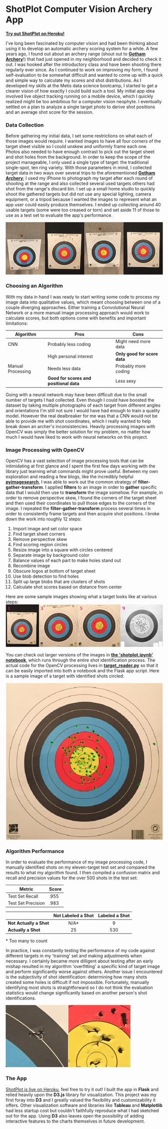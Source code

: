 # ShotPlot Computer Vision Archery App

[**Try out ShotPlot on Heroku!**](https://lw-shotplot.herokuapp.com)

I've long been fascinated by computer vision and had been thinking about using it to develop an automatic archery scoring system for a while. A few years ago, I found out about an archery range (shout out to [**Gotham Archery**](https://www.got-archery.com/)!) that had just opened in my neighborhood and decided to check it out. I was hooked after the introductory class and have been shooting there regularly ever since. As I continued to work on improving my form, I found self-evaluation to be somewhat difficult and wanted to come up with a quick and simple way to calculate my scores and shot distributions. As I developed my skills at the Metis data science bootcamp, I started to get a clearer vision of how exactly I could build such a tool. My initial app idea involved live object tracking running on a mobile device, which I quickly realized might be too ambitious for a computer vision neophyte. I eventually settled on a plan to analyze a single target photo to derive shot positions and an average shot score for the session.

### Data Collection

Before gathering my initial data, I set some restrictions on what each of those images would require. I wanted images to have all four corners of the target sheet visible so I could unskew and uniformly frame each one. Photos also needed to have enough contrast to pick out the target sheet and shot holes from the background. In order to keep the scope of the project manageable, I only used a single type of target: the traditional single-spot, ten ring variety. With those parameters in mind, I collected target data in two ways over several trips to the aforementioned [**Gotham Archery**](https://www.got-archery.com/); I used my iPhone to photograph my target after each round of shooting at the range and also collected several used targets others had shot from the range's discard bin. I set up a small home studio to quickly shoot the gathered targets but did not use any special lighting, camera equipment, or a tripod because I wanted the images to represent what an app user could easily produce themselves. I ended up collecting around 40 usable targets (some were too creased or torn) and set aside 11 of those to use as a test set to evaluate the app's performance.

![Images of used targets shot in different locations](img/targets.jpg)

### Choosing an Algorithm

With my data in hand I was ready to start writing some code to process my image data into qualitative values, which meant choosing between one of a couple diverging approaches. Either training a Convolutional Neural Network or a more manual image processing approach would work to calculate scores, but both options come with benefits and important limitations:

| Algorithm         | Pros                                    | Cons                         |
| ----------------- | --------------------------------------- | ---------------------------- |
| CNN               | Probably less coding                    | Might need more data         |
|                   | High personal interest                  | **Only good for score data** |
| Manual Processing | Needs less data                         | Probably more coding         |
|                   | **Good for scores and positional data** | Less sexy                    |

Going with a neural network may have been difficult due to the small number of targets I had collected. Even though I could have boosted the dataset by taking multiple photographs of each target from different angles and orientations I'm still not sure I would have had enough to train a quality model. However the real dealbreaker for me was that a CNN would not be able to provide me with shot coordinates, which I really wanted to help break down an archer's inconsistencies. Heavily processing images with OpenCV was simply the better solution for my problem, no matter how much I would have liked to work with neural networks on this project.

### Image Processing with OpenCV

OpenCV has a vast selection of image processing tools that can be intimidating at first glance and I spent the first few days working with the library just learning what commands might prove useful. Between my own exploration and reading a few blogs, like the incredibly helpful [**pyimagesearch**](https://www.pyimagesearch.com/), I was able to work out the common strategy of **filter-gather-transform**. I applied **filters** to an image in order to **gather** specific data that I would then use to **transform** the image somehow. For example, in order to remove perspective skew, I found the corners of the target sheet and then used their coordinates to pull those edges to the corners of the image. I repeated the **filter-gather-transform** process several times in order to consistently frame targets and then acquire shot positions. I broke down the work into roughly 12 steps:
1. Import image and set color space
2. Find target sheet corners
3. Remove perspective skew
4. Find scoring region circles
5. Resize image into a square with circles centered
6. Separate image by background color
7. Balance values of each part to make holes stand out
8. Recombine image
9. Obscure logos at bottom of target sheet
10. Use blob detection to find holes
11. Split up large blobs that are clusters of shots
12. Calculate shot scores based on distance from center

Here are some sample images showing what a target looks like at various steps:
![Sample images from processing steps 1, 3, 5, and 9](img/steps.jpg)

You can check out larger versions of the images in [**the 'shotplot.ipynb' notebook**](shotplot.ipynb), which runs through the entire shot identification process. The actual code for the OpenCV processing lives in [**target_reader.py**](code/target_reader.py) so that it can be easily imported into both a notebook and the Flask app script. Here is a sample image of a target with identified shots circled:

![Sample image of target with identified shots circled](img/blobs.jpg)

### Algorithm Performance

In order to evaluate the performance of my image processing code, I manually identified shots on my eleven-target test set and compared the results to what my algorithm found. I then compiled a confusion matrix and recall and precision values for the over 500 shots in the test set:

| Metric             | Score |
| ------------------ | ----- |
| Test Set Recall    | .955  |
| Test Set Precision | .983  |

|                         | Not Labeled a Shot   | Labeled a Shot |
| ----------------------- | :------------------: | :------------: |
| **Not Actually a Shot** | N/A\*                | 9              |
| **Actually a Shot**     | 25                   | 530            |

\* Too many to count

In practice, I was constantly testing the performance of my code against different targets in my 'training' set and making adjustments when necessary. I certainly became more dilligent about testing after an early mishap resulted in my algorithm 'overfitting' a specific kind of target image and perform significantly worse against others. Another issue I encountered is the subjectivity of shot identification: determining how many shots created some holes is difficult if not impossible. Fortunately, manually identifying most shots is straightforward so I do not think the evaluation statistics would change significantly based on another person's shot identifications.

![Detail images of shots that are difficult to identify](img/details.jpg)

### The App

[ShotPlot is live on Heroku](https://lw-shotplot.herokuapp.com), feel free to try it out! I built the app in **Flask** and relied heavily upon the **D3.js** library for visualization. This project was my first foray into **D3** and I greatly valued the flexibility and customizability it offers. Other visualization software and libraries like **Tableau** and **Matplotlib** had less startup cost but couldn't faithfully reproduce what I had sketched out for the app. Using **D3** also leaves open the possibility of adding interactive features to the charts themselves in future development.
